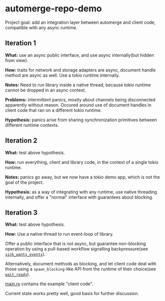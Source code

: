 # automerge-repo-demo

Project goal: add an integration layer between automerge and client code, compatible with any async runtime.

## Iteration 1

**What:** use an async public interface, and use async internally(but hidden from view).

**How:** traits for network and storage adapters are async, document handle method are async as well. Use a tokio runtime internally.

**Notes:** Need to run library inside a native thread, because tokio runtime cannot be dropped in an async context.

**Problems:** intermittent panics, mostly about channels being disconnected apparently without reason. 
Occured around use of document handles in client code that ran on a different tokio runtime. 

**Hypothesis:** panics arise from sharing synchronization primitives between different runtime contexts. 

## Iteration 2

**What:** test above hypothesis.

**How:** run everything, client and library code, in the context of a single tokio runtime. 

**Notes:** panics go away, but we now have a tokio demo app, which is not the goal of the project. 

**Hypothesis:** as a way of integrating with any runtime, use native threading internally, 
and offer a "normal" interface with guarantees about blocking. 

## Iteration 3

**What:** test above hypothesis.

**How:** Use a native thread to run event-loop of library. 

Offer a public interface that is not async, 
but guarantee non-blocking operation by using a pull-based workflow signalling backpressure(see [`sink_wants_events`](https://github.com/gterzian/automerge-repo-demo/blob/9fbcba0f8df8c7310ff76c607f415b5faf90e9b0/src/interfaces.rs#L50)). 

Alternatively, document methods as blocking, 
and let client code deal with those using a `spawn_blocking`-like API from the runtime of their choice(see [`wait_ready`](https://github.com/gterzian/automerge-repo-demo/blob/9fbcba0f8df8c7310ff76c607f415b5faf90e9b0/src/dochandle.rs#L90)). 

[main.rs](https://github.com/gterzian/automerge-repo-demo/blob/master/src/main.rs) contains the example "client code". 

Current state works pretty well, good basis for further discussion. 
